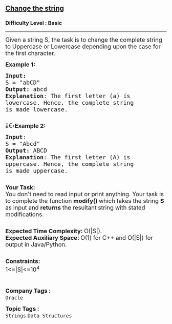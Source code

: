 <h2><a href="https://www.geeksforgeeks.org/problems/change-the-string3541/1?page=1&category=Arrays,Strings,Linked%20List&difficulty=Basic&status=unsolved&sortBy=submissions">Change the string</a></h2><h3>Difficulty Level : Basic</h3><hr><div class="problems_problem_content__Xm_eO"><p><span style="font-size:18px">Given a string S, the task is to change the complete string to Uppercase or Lowercase depending upon the case for the first character.</span></p>

<p><span style="font-size:18px"><strong>Example 1:</strong></span></p>

<pre><span style="font-size:18px"><strong>Input:</strong>
S = "abCD"
<strong>Output:</strong> abcd
<strong>Explanation</strong>: The first letter (a) is 
lowercase. Hence, the complete string
is made lowercase.
</span>
</pre>

<p><span style="font-size:18px">â€‹<strong>Example 2:</strong></span></p>

<pre><span style="font-size:18px"><strong>Input</strong>: 
S = "Abcd"
<strong>Output:</strong> ABCD
<strong>Explanation</strong>: The first letter (A) is
uppercase. Hence, the complete string
is made uppercase.</span></pre>

<p><br>
<span style="font-size:18px"><strong>Your Task:</strong><br>
You don't need to read input or print anything. Your task is to complete the function&nbsp;<strong>modify()&nbsp;</strong>which takes the string <strong>S</strong> as input and <strong>returns</strong> the resultant string with stated modifications.</span></p>

<p><br>
<span style="font-size:18px"><strong>Expected Time Complexity:&nbsp;</strong>O(|S|).<br>
<strong>Expected Auxiliary Space:&nbsp;</strong>O(1) for C++&nbsp;and O(|S|) for output in Java/Python.</span></p>

<p><br>
<span style="font-size:18px"><strong>Constraints:</strong><br>
1&lt;=|S|&lt;=10<sup>4</sup></span></p>

<p>&nbsp;</p>
</div><p><span style=font-size:18px><strong>Company Tags : </strong><br><code>Oracle</code>&nbsp;<br><p><span style=font-size:18px><strong>Topic Tags : </strong><br><code>Strings</code>&nbsp;<code>Data Structures</code>&nbsp;